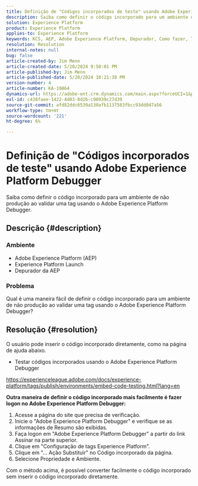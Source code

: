 ```yaml
---
title: Definição de "Códigos incorporados de teste" usando Adobe Experience Platform Debugger
description: Saiba como definir o código incorporado para um ambiente de não produção ao validar uma tag usando o Adobe Experience Platform Debugger.
solution: Experience Platform
product: Experience Platform
applies-to: Experience Platform
keywords: KCS, AEP, Adobe Experience Platform, Depurador, Como fazer, Testar códigos incorporados
resolution: Resolution
internal-notes: null
bug: false
article-created-by: Jim Menn
article-created-date: 5/20/2024 9:50:01 PM
article-published-by: Jim Menn
article-published-date: 5/20/2024 10:21:38 PM
version-number: 4
article-number: KA-19864
dynamics-url: https://adobe-ent.crm.dynamics.com/main.aspx?forceUCI=1&pagetype=entityrecord&etn=knowledgearticle&id=c10827e7-f216-ef11-9f8a-6045bd006268
exl-id: c438faee-1422-4d03-8d2b-c98939c27d39
source-git-commit: afd82ddc6539a130afb1137583fbcc93dd047a56
workflow-type: tm+mt
source-wordcount: '221'
ht-degree: 6%

---
```


# Definição de &quot;Códigos incorporados de teste&quot; usando Adobe Experience Platform Debugger


Saiba como definir o código incorporado para um ambiente de não produção ao validar uma tag usando o Adobe Experience Platform Debugger.

## Descrição {#description}


### <b>Ambiente</b>

- Adobe Experience Platform (AEP)
- Experience Platform Launch
- Depurador da AEP


### <b>Problema</b>

Qual é uma maneira fácil de definir o código incorporado para um ambiente de não produção ao validar uma tag usando o Adobe Experience Platform Debugger?


## Resolução {#resolution}

O usuário pode inserir o código incorporado diretamente, como na página de ajuda abaixo.
- Testar códigos incorporados usando o Adobe Experience Platform Debugger


https://experienceleague.adobe.com/docs/experience-platform/tags/publish/environments/embed-code-testing.html?lang=en

<b>Outra maneira de definir o código incorporado mais facilmente é fazer logon no Adobe Experience Platform Debugger:</b>

1. Acesse a página do site que precisa de verificação.
2. Inicie o &quot;Adobe Experience Platform Debugger&quot; e verifique se as informações de Resumo são exibidas.
3. Faça logon em &quot;Adobe Experience Platform Debugger&quot; a partir do link Assinar na parte superior.
4. Clique em &quot;Configuração de tags Experience Platform&quot;.
5. Clique em &quot;... Ação Substituir&quot; no Código incorporado da página.
6. Selecione Propriedade e Ambiente.


Com o método acima, é possível converter facilmente o código incorporado sem inserir o código incorporado diretamente.
